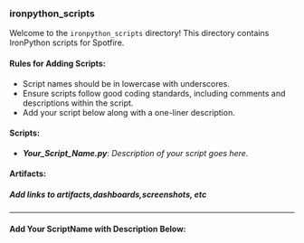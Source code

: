 
### ironpython_scripts

Welcome to the `ironpython_scripts` directory! This directory contains IronPython scripts for Spotfire.

#### Rules for Adding Scripts:
- Script names should be in lowercase with underscores.
- Ensure scripts follow good coding standards, including comments and descriptions within the script.
- Add your script below along with a one-liner description.

#### Scripts:
- **_Your_Script_Name.py_**: _Description of your script goes here._

#### Artifacts:
##### Add links to artifacts,dashboards,screenshots, etc 
---

#### Add Your ScriptName with Description Below:
<!-- Please add your script name and description below -->
<!-- Name: Description -->

